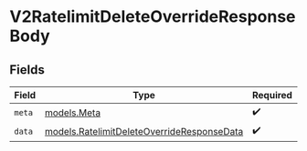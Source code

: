 # V2RatelimitDeleteOverrideResponseBody


## Fields

| Field                                                                                          | Type                                                                                           | Required                                                                                       | Description                                                                                    |
| ---------------------------------------------------------------------------------------------- | ---------------------------------------------------------------------------------------------- | ---------------------------------------------------------------------------------------------- | ---------------------------------------------------------------------------------------------- |
| `meta`                                                                                         | [models.Meta](../models/meta.md)                                                               | :heavy_check_mark:                                                                             | N/A                                                                                            |
| `data`                                                                                         | [models.RatelimitDeleteOverrideResponseData](../models/ratelimitdeleteoverrideresponsedata.md) | :heavy_check_mark:                                                                             | N/A                                                                                            |